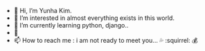 - 👋 Hi, I’m Yunha Kim.
- 👀 I’m interested in almost everything exists in this world.
- 🌱 I’m currently learning python, django..
- 💞️ 
- 📫 How to reach me : i am not ready to meet you...
:sweat_drops:
:squirrel:
:moneybag:
<!---
momoju01/momoju01 is a ✨ special ✨ repository because its `README.md` (this file) appears on your GitHub profile.
You can click the Preview link to take a look at your changes.
--->

